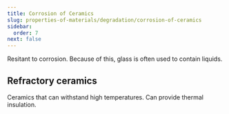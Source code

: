 ```yaml
---
title: Corrosion of Ceramics
slug: properties-of-materials/degradation/corrosion-of-ceramics
sidebar:
  order: 7
next: false
---
```


Resitant to corrosion. Because of this, glass is often used to contain liquids.

## Refractory ceramics

Ceramics that can withstand high temperatures. Can provide thermal insulation.
